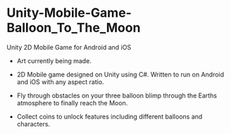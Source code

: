 # Unity-Mobile-Game-Balloon_To_The_Moon
Unity 2D Mobile Game for Android and iOS

- Art currently being made.

- 2D Mobile game designed on Unity using C#.  Written to run on Android and iOS with any aspect ratio.
- Fly through obstacles on your three balloon blimp through the Earths atmosphere to finally reach the Moon.
- Collect coins to unlock features including different balloons and characters.
